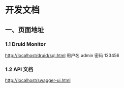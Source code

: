# 开发文档
## 一、页面地址
### 1.1 Druid Monitor
[http://localhost/druid/sql.html](http://localhost/druid/index.html)
用户名 admin
密码 123456
### 1.2 API 文档
[http://localhost/swagger-ui.html](http://localhost/swagger-ui.html)
